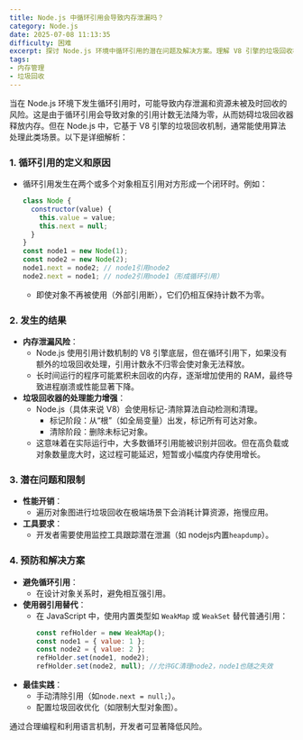 ```yaml
---
title: Node.js 中循环引用会导致内存泄漏吗？
category: Node.js
date: 2025-07-08 11:13:35
difficulty: 困难
excerpt: 探讨 Node.js 环境中循环引用的潜在问题及解决方案。理解 V8 引擎的垃圾回收机制及其对内存管理的影响。
tags:
- 内存管理
- 垃圾回收
---
```

当在 Node.js 环境下发生循环引用时，可能导致内存泄漏和资源未被及时回收的风险。这是由于循环引用会导致对象的引用计数无法降为零，从而妨碍垃圾回收器释放内存。但在 Node.js 中，它基于 V8 引擎的垃圾回收机制，通常能使用算法处理此类场景。以下是详细解析：

### 1. 循环引用的定义和原因
- 循环引用发生在两个或多个对象相互引用对方形成一个闭环时。例如：
  ```javascript
  class Node {
    constructor(value) {
      this.value = value;
      this.next = null;
    }
  }
  const node1 = new Node(1);
  const node2 = new Node(2);
  node1.next = node2; // node1引用node2
  node2.next = node1; // node2引用node1（形成循环引用）
  ```
  - 即使对象不再被使用（外部引用断），它们仍相互保持计数不为零。

### 2. 发生的结果
- **内存泄漏风险**：
  - Node.js 使用引用计数机制的 V8 引擎底层，但在循环引用下，如果没有额外的垃圾回收处理，引用计数永不归零会使对象无法释放。
  - 长时间运行的程序可能累积未回收的内存，逐渐增加使用的 RAM，最终导致进程崩溃或性能显著下降。
- **垃圾回收器的处理能力增强**：
  - Node.js（具体来说 V8）会使用标记-清除算法自动检测和清理。
    - 标记阶段：从“根”（如全局变量）出发，标记所有可达对象。
    - 清除阶段：删除未标记对象。
  - 这意味着在实际运行中，大多数循环引用能被识别并回收。但在高负载或对象数量庞大时，这过程可能延迟，短暂或小幅度内存使用增长。

### 3. 潜在问题和限制
- **性能开销**：
  - 遍历对象图进行垃圾回收在极端场景下会消耗计算资源，拖慢应用。
- **工具要求**：
  - 开发者需要使用监控工具跟踪潜在泄漏（如 nodejs内置`heapdump`）。

### 4. 预防和解决方案
- **避免循环引用**：
  - 在设计对象关系时，避免相互强引用。
- **使用弱引用替代**：
  - 在 JavaScript 中，使用内置类型如 `WeakMap` 或 `WeakSet` 替代普通引用：
    ```javascript
    const refHolder = new WeakMap();
    const node1 = { value: 1 };
    const node2 = { value: 2 };
    refHolder.set(node1, node2);
    refHolder.set(node2, null); //允许GC清理node2，node1也随之失效
    ```
- **最佳实践**：
  - 手动清除引用（如`node.next = null;`）。
  - 配置垃圾回收优化（如限制大型对象图）。

通过合理编程和利用语言机制，开发者可显著降低风险。
